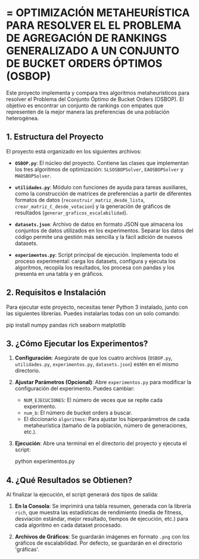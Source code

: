 =
        OPTIMIZACIÓN METAHEURÍSTICA PARA RESOLVER EL
        EL PROBLEMA DE AGREGACIÓN DE RANKINGS GENERALIZADO
        A UN CONJUNTO DE BUCKET ORDERS ÓPTIMOS (OSBOP)
=

Este proyecto implementa y compara tres algoritmos metaheurísticos para resolver
el Problema del Conjunto Óptimo de Bucket Orders (OSBOP). El objetivo es
encontrar un conjunto de rankings con empates que representen de la mejor
manera las preferencias de una población heterogénea.


## 1. Estructura del Proyecto

El proyecto está organizado en los siguientes archivos:

* **`OSBOP.py`**: El núcleo del proyecto. Contiene las clases que implementan los tres algoritmos de optimización: `SLSOSBOPSolver`, `EAOSBOPSolver` y `MAOSBOPSolver`.

* **`utilidades.py`**: Módulo con funciones de ayuda para tareas auxiliares, como la construcción de matrices de preferencias a partir de diferentes formatos de datos (`reconstruir_matriz_desde_lista`, `crear_matriz_C_desde_votacion`) y la generación de gráficos de resultados (`generar_graficos_escalabilidad`).

* **`datasets.json`**: Archivo de datos en formato JSON que almacena los conjuntos de datos utilizados en los experimentos. Separar los datos del código permite una gestión más sencilla y la fácil adición de nuevos datasets.

* **`experimentos.py`**: Script principal de ejecución. Implementa todo el proceso experimental: carga los datasets, configura y ejecuta los algoritmos, recopila los resultados, los procesa con pandas y los presenta en una tabla y en gráficos.


## 2. Requisitos e Instalación

Para ejecutar este proyecto, necesitas tener Python 3 instalado, junto con las siguientes librerías. Puedes instalarlas todas con un solo comando:

pip install numpy pandas rich seaborn matplotlib


## 3. ¿Cómo Ejecutar los Experimentos?

1.  **Configuración**: Asegúrate de que los cuatro archivos (`OSBOP.py`, `utilidades.py`, `experimentos.py`, `datasets.json`) estén en el mismo directorio.

2.  **Ajustar Parámetros (Opcional)**: Abre `experimentos.py` para modificar la configuración del experimento. Puedes cambiar:
    * `NUM_EJECUCIONES`: El número de veces que se repite cada experimento.
    * `num_b`: El número de bucket orders a buscar.
    * El diccionario `algoritmos`: Para ajustar los hiperparámetros de cada metaheurística (tamaño de la población, número de generaciones, etc.).

3.  **Ejecución**: Abre una terminal en el directorio del proyecto y ejecuta el script:

    python experimentos.py


## 4. ¿Qué Resultados se Obtienen?

Al finalizar la ejecución, el script generará dos tipos de salida:

1.  **En la Consola**: Se imprimirá una tabla resumen, generada con la librería `rich`, que muestra las estadísticas de rendimiento (media de fitness, desviación estándar, mejor resultado, tiempos de ejecución, etc.) para cada algoritmo en cada dataset procesado.

2.  **Archivos de Gráficos**: Se guardarán imágenes en formato `.png` con los gráficos de escalabilidad. Por defecto, se guardarán en el directorio 'gráficas'.
